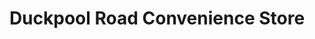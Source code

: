 ---
title: "Duckpool Road Convenience Store"
url: /newport/duckpool-road-convenience-store/
shop: convenience
---